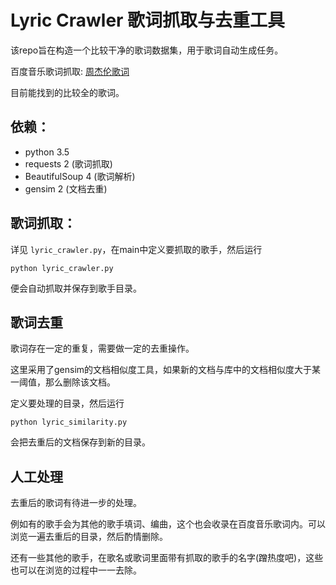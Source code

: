 # Lyric Crawler 歌词抓取与去重工具

该repo旨在构造一个比较干净的歌词数据集，用于歌词自动生成任务。

百度音乐歌词抓取: [周杰伦歌词](http://music.baidu.com/search/lrc?key=%E5%91%A8%E6%9D%B0%E4%BC%A6)

目前能找到的比较全的歌词。

## 依赖：

- python 3.5
- requests 2 (歌词抓取)
- BeautifulSoup 4 (歌词解析)
- gensim 2   (文档去重)

## 歌词抓取：

详见 `lyric_crawler.py`，在main中定义要抓取的歌手，然后运行

```
python lyric_crawler.py
```

便会自动抓取并保存到歌手目录。

## 歌词去重

歌词存在一定的重复，需要做一定的去重操作。

这里采用了gensim的文档相似度工具，如果新的文档与库中的文档相似度大于某一阈值，那么删除该文档。

定义要处理的目录，然后运行

```
python lyric_similarity.py
```

会把去重后的文档保存到新的目录。

## 人工处理

去重后的歌词有待进一步的处理。

例如有的歌手会为其他的歌手填词、编曲，这个也会收录在百度音乐歌词内。可以浏览一遍去重后的目录，然后酌情删除。

还有一些其他的歌手，在歌名或歌词里面带有抓取的歌手的名字(蹭热度吧)，这些也可以在浏览的过程中一一去除。
